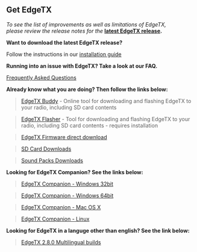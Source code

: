 ## Get EdgeTX

*To see the list of improvements as well as limitations of EdgeTX,  
please review the release notes for the* **[latest EdgeTX release](https://github.com/EdgeTX/edgetx/releases/latest).**

**Want to download the latest EdgeTX release?** 

Follow the instructions in our  [installation guide](https://edgetx.gitbook.io/edgetx-user-manual/edgetx-how-to/update-from-opentx-to-edgetx)

**Running into an issue with EdgeTX? Take a look at our FAQ.** 

[Frequently Asked Questions](https://edgetx.org/faq)

**Already know what you are doing? Then follow the links below:**

> [EdgeTX Buddy](https://buddy.edgetx.org/) - Online tool for downloading and flashing EdgeTX to your radio, including SD card contents

> [EdgeTX Flasher](https://github.com/EdgeTX/flasher/releases) - Tool for downloading and flashing EdgeTX to your radio, including SD card contents - requires installation

> [EdgeTX Firmware direct download](https://github.com/EdgeTX/edgetx/releases/download/v2.8.0/edgetx-firmware-v2.8.0.zip)

> [SD Card Downloads](https://github.com/EdgeTX/edgetx-sdcard/releases)

> [Sound Packs Downloads](https://github.com/EdgeTX/edgetx-sdcard-sounds/releases)

**Looking for EdgeTX Companion? See the links below:**

>[EdgeTX Companion - Windows 32bit](https://github.com/EdgeTX/edgetx/releases/download/v2.8.0/edgetx-cpn-win32-v2.8.0.zip)

>[EdgeTX Companion - Windows 64bit](https://github.com/EdgeTX/edgetx/releases/download/v2.8.0/edgetx-cpn-win64-v2.8.0.zip)

>[EdgeTX Companion - Mac OS X](https://github.com/EdgeTX/edgetx/releases/download/v2.8.0/edgetx-cpn-osx-v2.8.0.zip)

>[EdgeTX Companion - Linux](https://github.com/EdgeTX/edgetx/releases/download/v2.8.0/edgetx-cpn-linux-v2.8.0.zip)

**Looking for EdgeTX in a languge other than english? See the link below:**

>[EdgeTX 2.8.0 Multilingual builds](https://github.com/pfeerick/lang-firmwares/releases/tag/release)
